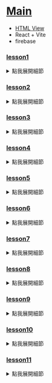 # [Main](https://github.com/wolf790206/crwn-clothing/tree/main)
-   [HTML View](https://wolf790206.github.io/crwn-clothing/dist/)
-   React + Vite
-   firebase

### [lesson1](https://github.com/wolf790206/crwn-clothing/tree/lesson1)
<details>
<summary>點我展開細節</summary>

#### 建立專案

- 建立專案 `npm create vite@latest crwn-clothing -- --template react`
**crwn-clothing 可改為自己專案的名稱**
-  `App.jsx` 
  - 建立基本的HTML格式
---

</details>

### [lesson2](https://github.com/wolf790206/crwn-clothing/tree/lesson2)
<details>
<summary>點我展開細節</summary>

#### 簡化程式

-  `App.jsx` 
  - 建立 `category` 物件
  - 嘗試使用 `map()` 的方式建立HTML
---

#### 補充概念

- [Obj 物件](https://ithelp.ithome.com.tw/articles/10219496)
- [map()](https://ithelp.ithome.com.tw/articles/10215281)
---

</details>

### [lesson3](https://github.com/wolf790206/crwn-clothing/tree/lesson3)
<details>
<summary>點我展開細節</summary>

#### 使用樣式

- 安裝套件 `npm install sass`
- 新增檔案 `category.styles.scss` 在 `src/`
- `category.styles.scss`
  - 建立樣式
- `App.jsx`
  - 匯入 `category.styles.scss`
---

#### 補充概念

- [SCSS](https://ithelp.ithome.com.tw/m/articles/10190746)
---

</details>

### [lesson4](https://github.com/wolf790206/crwn-clothing/tree/lesson4)
<details>
<summary>點我展開細節</summary>

-   update App.jsx : category obj add imageUrl
-   create folder components/category-item
-   create file to components/category-item add category-item.component.jsx
-   create file to components/category-item add category-item.styles.scss
-   update App.jsx : copy .category-container
    -   to category-item.component.jsx
-   update category.styles.scss : copy .category-container
    -   to category-item.styles.scss
-   update category-item.component.jsx : import styles
-   update App.jsx : import CategoryItem

</details>

### [lesson5](https://github.com/wolf790206/crwn-clothing/tree/lesson5)
<details>
<summary>點我展開細節</summary>

-   update vite.config.js : add file link 
-   create file to ./ add jsconfig.json
-   update jsconfig.json : add file link 
-   create folder components/directory
-   create file to components/directory add directory.component.jsx
-   create file to components/directory add directory.styles.scss
-   update App.jsx : copy .categories-container
    -   to directory.component.jsx
-   update category.styles.scss : copy .categories-container
    -   to directory.styles.scss
-   delete category.styles.scss
</details>

### [lesson6](https://github.com/wolf790206/crwn-clothing/tree/lesson6)
<details>
<summary>點我展開細節</summary>

-   update index.html : add fonts link
-   update index.css to index.scss : add fonts family
-   update main.jsx : change import index.scss

</details>

### [lesson7](https://github.com/wolf790206/crwn-clothing/tree/lesson7)
<details>
<summary>點我展開細節</summary> 

-   add package react-router@7
-   update main.jsx : add react-router BrowserRouter
-   create folder routers
-   create folder routers/home
-   create file to routers/home add home.component.jsx
-   update App.jsx : copy all code
    -   to directory.component.jsx
-   update directory.component.jsx : App String change to Home
-   update App.jsx : import Home
-   update App.jsx : add react-router Route & Routes
-   update App.jsx : set Home Route
-   update vite.config.js : add rouers link 
-   update jsconfig.json : add rouers link 

</details>

### [lesson8](https://github.com/wolf790206/crwn-clothing/tree/lesson8)
<details>
<summary>點我展開細節</summary> 

-   update App.jsx : add react-router Outlet
-   update App.jsx : add navigation & shop
-   update App.jsx : update route code

</details>

### [lesson9](https://github.com/wolf790206/crwn-clothing/tree/lesson9)
<details>
<summary>點我展開細節</summary>

-   create folder routers/navigation
-   create file to routers/navigation add navigation.component.jsx
-   update App.jsx : copy Navigation ()=>{}
    -   to navigation.component.jsx
-   update navigation.component.jsx : add react-router Outlet & Link
-   update navigation.component.jsx : add react Fragment
-   update App.jsx : remove react-router Outlet & Navigation ()=>{}
-   update App.jsx : import Navigation.component.jsx
-   update navigation.component.jsx : update home link & shop link

</details>


### [lesson10](https://github.com/wolf790206/crwn-clothing/tree/lesson10)
<details>
<summary>點我展開細節</summary>

-   add package vite-plugin-svgr [how to use](https://medium.com/@lisalisa12332180/%E4%BD%BF%E7%94%A8svgr%E5%9C%A8vite-react-typescript%E5%B0%88%E6%A1%88%E4%B8%AD%E5%BC%95%E5%85%A5svg%E5%9C%96%E6%AA%94-9634c2362dc6)
-   update vite.config.js : add plugins svgr
-   update jsconfig.json : add types vite-plugin-svgr/client
-   create folder assets
-   update assets folder : crown.svg
-   update navigation.component.jsx : import crown.svg
-   create file to routers/navigation add navigation.styles.css
-   update navigation.component.jsx : import navigation.styles.css
-   update navigation.component.jsx : update logo link
-   update index.scss : update a & *
-   update vite.config.js : add assets link 
-   update jsconfig.json : add assets link 

</details>


### [lesson11](https://github.com/wolf790206/crwn-clothing/tree/lesson11)
<details>
<summary>點我展開細節</summary>

#### 安裝與初始化 Firebase

- 安裝套件 `npm install firebase`
- 建立資料夾 `src/routers/sign-in/`
- 新增檔案 `sign-in.component.jsx` 在 `src/routers/sign-in/`
---

#### 加入 Firebase 專案設定

- 建立資料夾 `src/utils/firebase/`
- 新增檔案 `firebase.utils.js` 在 `src/utils/firebase/`
-  `firebase.utils.js` ：
  - 匯入 `initializeApp` 從 `firebase/app`
  - 匯入 `getAuth`, `signInWithRedirect`, `signInWithPopup`, `GoogleAuthProvider` 從 `firebase/auth`
  - 新增 provider 物件，設定自定義參數
  - 建立 `auth` 與 `signInWithGooglePopup` 函式
---

#### 建立 Firebase 帳號

- [Firebase](https://firebase.google.com/)
- 登入 Firebase Console，點選「新增專案」**不需要啟用 Google Analytics**
- 新增應用程式 → 選擇「Web」→ 填寫網頁名稱 **不需要啟用 Hosting**
- 複製 `firebaseConfig` 並貼到 `firebase.utils.js`
---

#### 開啟 Firebase Authentication

- 在 Firebase Console → 選擇左側選單「Authentication」
- 開啟「Google 登入」方式（Enable）
---

#### 專案整合流程

- `App.jsx` 新增 `/sign-in` Route
- `navigation.component.jsx`
  - 加入 Link 至 `/sign-in`
- `sign-in.component.jsx`
  - 匯入 `signInWithGooglePopup` 從 `firebase.utils.js`
  - 建立 `logGoogleUser()` **需要注意async**
  - 加入測試 `console.log()`
---

#### 補充概念

- [什麼是 CRUD？](https://ithelp.ithome.com.tw/articles/10244492)
- CRUD = Create / Read / Update / Delete，是資料處理的基本操作
---

#### 路徑新增
- `vite.config.js` 加入 utils 路徑
- `jsconfig.json` 加入 utils 路徑
---

</details>

